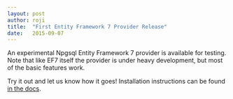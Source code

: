 ```yaml
---
layout: post
author: roji
title:  "First Entity Framework 7 Provider Release"
date:   2015-09-07
---
```

An experimental Npgsql Entity Framework 7 provider is available for testing.
Note that like EF7 itself the provider is under heavy development, but most of the basic features work.

Try it out and let us know how it goes! Installation instructions can be found
[in the docs](../doc/ef7.html).
